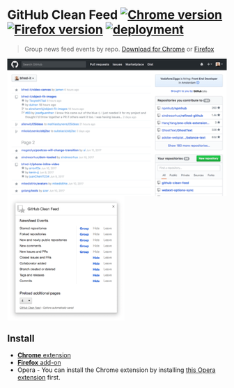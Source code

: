 # GitHub Clean Feed  [![Chrome version][badge-cws]][link-cws] [![Firefox version][badge-amo]][link-amo] [![deployment][badge-travis]][link-travis]

  [badge-cws]: https://img.shields.io/chrome-web-store/v/failppjoidijbialknplliogdmabniaf.svg?label=chrome
  [badge-amo]: https://img.shields.io/amo/v/github-clean-feed.svg?label=firefox
  [badge-travis]: https://img.shields.io/travis/bfred-it/github-clean-feed/master.svg?label=deployment
  [link-cws]: https://chrome.google.com/webstore/detail/github-clean-feed/failppjoidijbialknplliogdmabniaf "Version published on Chrome Web Store"
  [link-amo]: https://addons.mozilla.org/en-US/firefox/addon/github-clean-feed/ "Version published on Mozilla Add-ons"
  [link-travis]: https://travis-ci.org/bfred-it/github-clean-feed

> Group news feed events by repo. [Download for Chrome](https://chrome.google.com/webstore/detail/github-clean-feed/failppjoidijbialknplliogdmabniaf) or [Firefox](https://addons.mozilla.org/en-US/firefox/addon/github-clean-feed/)

<img alt='Screenshot' src='screenshot.png' width='610' align='center'> <img alt='Options screenshot' src='screenshot-options-small.png' width='270' align='center'>

## Install

  + [**Chrome** extension](https://chrome.google.com/webstore/detail/github-clean-feed/failppjoidijbialknplliogdmabniaf)
  + [**Firefox** add-on](https://addons.mozilla.org/en-US/firefox/addon/github-clean-feed/)
  + Opera - You can install the Chrome extension by installing [this Opera extension](https://addons.opera.com/en/extensions/details/download-chrome-extension-9/) first.

